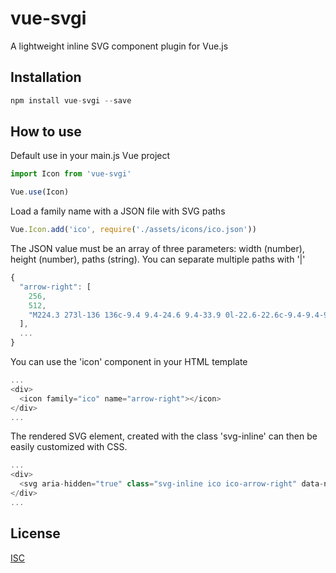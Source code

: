 # vue-svgi

A lightweight inline SVG component plugin for Vue.js

## Installation

```javascript
npm install vue-svgi --save
```

## How to use

Default use in your main.js Vue project

```javascript
import Icon from 'vue-svgi'

Vue.use(Icon)
```

Load a family name with a JSON file with SVG paths

```javascript
Vue.Icon.add('ico', require('./assets/icons/ico.json'))
```

The JSON value must be an array of three parameters: width (number), height (number), paths (string). You can separate multiple paths with '|'

```javascript
{
  "arrow-right": [
    256,
    512,
    "M224.3 273l-136 136c-9.4 9.4-24.6 9.4-33.9 0l-22.6-22.6c-9.4-9.4-9.4-24.6 0-33.9l96.4-96.4-96.4-96.4c-9.4-9.4-9.4-24.6 0-33.9L54.3 103c9.4-9.4 24.6-9.4 33.9 0l136 136c9.5 9.4 9.5 24.6.1 34z"
  ],
  ...
}
```

You can use the 'icon' component in your HTML template

```javascript
...
<div>
  <icon family="ico" name="arrow-right"></icon>
</div>
...
```

The rendered SVG element, created with the class 'svg-inline' can then be easily customized with CSS.

```javascript
...
<div>
  <svg aria-hidden="true" class="svg-inline ico ico-arrow-right" data-name="arrow-right" role="img" xmlns="http://www.w3.org/2000/svg" viewBox="0 0 256 512"><path class="path path-0" d="M224.3 273l-136 136c-9.4 9.4-24.6 9.4-33.9 0l-22.6-22.6c-9.4-9.4-9.4-24.6 0-33.9l96.4-96.4-96.4-96.4c-9.4-9.4-9.4-24.6 0-33.9L54.3 103c9.4-9.4 24.6-9.4 33.9 0l136 136c9.5 9.4 9.5 24.6.1 34z" fill="currentColor"></path></svg>
</div>
...
```

## License

[ISC](https://opensource.org/licenses/ISC)
